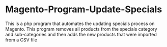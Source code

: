 # Magento-Program-Update-Specials
This is a php program that automates the updating specials process on Magento. This program removes all products from the specials category and sub-categories and then adds the new products that were imported from a CSV file
